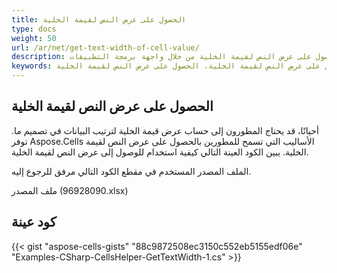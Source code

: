 ```yaml
---
title: الحصول على عرض النص لقيمة الخلية
type: docs
weight: 50
url: /ar/net/get-text-width-of-cell-value/
description: تعرّف على كيفية الحصول على عرض النص لقيمة الخلية من خلال واجهة برمجة التطبيقات Aspose.Cells for .NET.
keywords: الحصول على عرض النص لقيمة الخلية، الحصول على عرض النص لقيمة الخلية
---
```


## **الحصول على عرض النص لقيمة الخلية**

أحيانًا، قد يحتاج المطورون إلى حساب عرض قيمة الخلية لترتيب البيانات في تصميم ما. توفر Aspose.Cells الأساليب التي تسمح للمطورين بالحصول على عرض النص لقيمة الخلية. يبين الكود العينة التالي كيفية استخدام للوصول إلى عرض النص لقيمة الخلية.

الملف المصدر المستخدم في مقطع الكود التالي مرفق للرجوع إليه.

ملف المصدر (96928090.xlsx)

## كود عينة

{{< gist "aspose-cells-gists" "88c9872508ec3150c552eb5155edf06e" "Examples-CSharp-CellsHelper-GetTextWidth-1.cs" >}}
